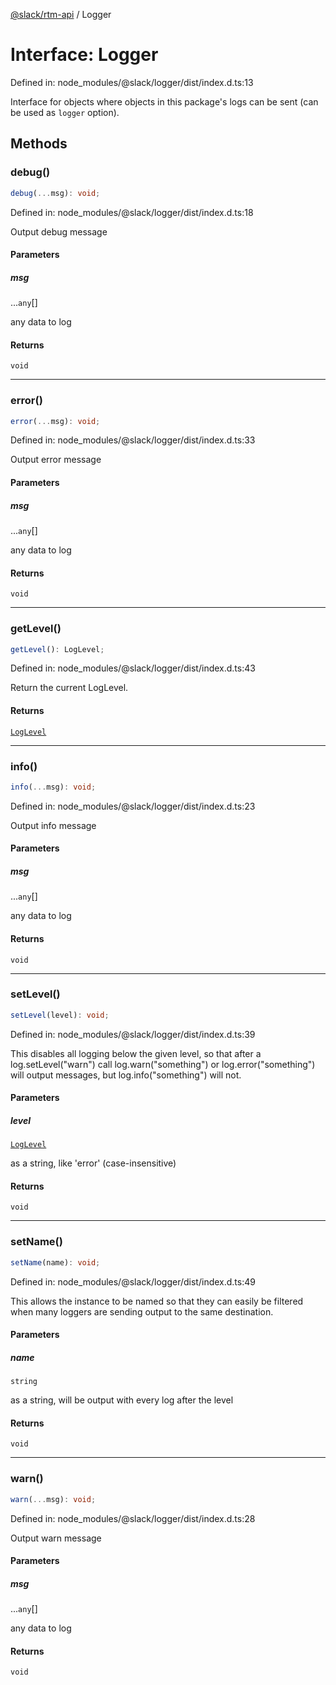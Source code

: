 [@slack/rtm-api](../index.md) / Logger

# Interface: Logger

Defined in: node\_modules/@slack/logger/dist/index.d.ts:13

Interface for objects where objects in this package's logs can be sent (can be used as `logger` option).

## Methods

### debug()

```ts
debug(...msg): void;
```

Defined in: node\_modules/@slack/logger/dist/index.d.ts:18

Output debug message

#### Parameters

##### msg

...`any`[]

any data to log

#### Returns

`void`

***

### error()

```ts
error(...msg): void;
```

Defined in: node\_modules/@slack/logger/dist/index.d.ts:33

Output error message

#### Parameters

##### msg

...`any`[]

any data to log

#### Returns

`void`

***

### getLevel()

```ts
getLevel(): LogLevel;
```

Defined in: node\_modules/@slack/logger/dist/index.d.ts:43

Return the current LogLevel.

#### Returns

[`LogLevel`](../enumerations/LogLevel.md)

***

### info()

```ts
info(...msg): void;
```

Defined in: node\_modules/@slack/logger/dist/index.d.ts:23

Output info message

#### Parameters

##### msg

...`any`[]

any data to log

#### Returns

`void`

***

### setLevel()

```ts
setLevel(level): void;
```

Defined in: node\_modules/@slack/logger/dist/index.d.ts:39

This disables all logging below the given level, so that after a log.setLevel("warn") call log.warn("something")
or log.error("something") will output messages, but log.info("something") will not.

#### Parameters

##### level

[`LogLevel`](../enumerations/LogLevel.md)

as a string, like 'error' (case-insensitive)

#### Returns

`void`

***

### setName()

```ts
setName(name): void;
```

Defined in: node\_modules/@slack/logger/dist/index.d.ts:49

This allows the instance to be named so that they can easily be filtered when many loggers are sending output
to the same destination.

#### Parameters

##### name

`string`

as a string, will be output with every log after the level

#### Returns

`void`

***

### warn()

```ts
warn(...msg): void;
```

Defined in: node\_modules/@slack/logger/dist/index.d.ts:28

Output warn message

#### Parameters

##### msg

...`any`[]

any data to log

#### Returns

`void`
